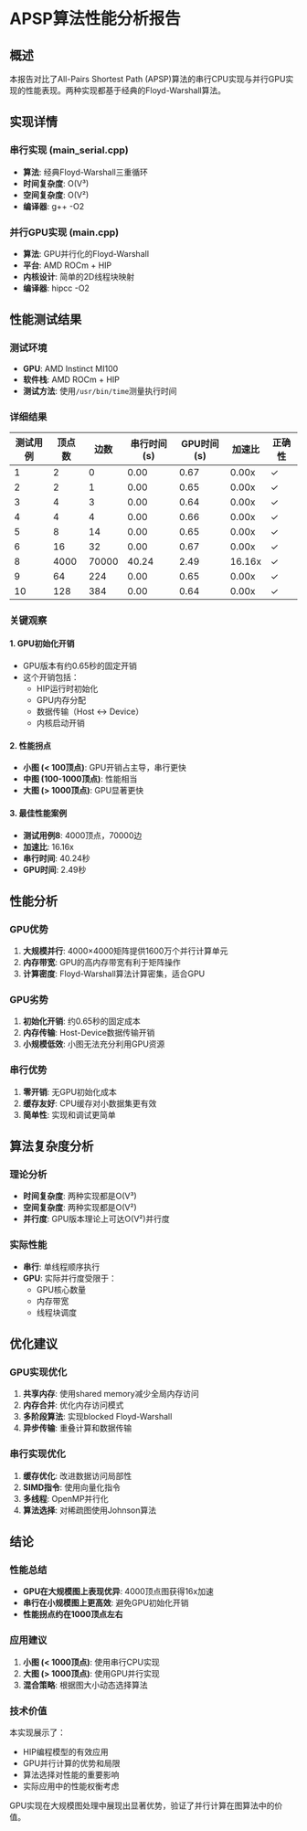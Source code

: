 # APSP算法性能分析报告

## 概述

本报告对比了All-Pairs Shortest Path (APSP)算法的串行CPU实现与并行GPU实现的性能表现。两种实现都基于经典的Floyd-Warshall算法。

## 实现详情

### 串行实现 (main_serial.cpp)
- **算法**: 经典Floyd-Warshall三重循环
- **时间复杂度**: O(V³)
- **空间复杂度**: O(V²)
- **编译器**: g++ -O2

### 并行GPU实现 (main.cpp)
- **算法**: GPU并行化的Floyd-Warshall
- **平台**: AMD ROCm + HIP
- **内核设计**: 简单的2D线程块映射
- **编译器**: hipcc -O2

## 性能测试结果

### 测试环境
- **GPU**: AMD Instinct MI100
- **软件栈**: AMD ROCm + HIP
- **测试方法**: 使用`/usr/bin/time`测量执行时间

### 详细结果

| 测试用例 | 顶点数 | 边数 | 串行时间(s) | GPU时间(s) | 加速比 | 正确性 |
|---------|--------|------|-------------|------------|--------|--------|
| 1       | 2      | 0    | 0.00        | 0.67       | 0.00x  | ✓      |
| 2       | 2      | 1    | 0.00        | 0.65       | 0.00x  | ✓      |
| 3       | 4      | 3    | 0.00        | 0.64       | 0.00x  | ✓      |
| 4       | 4      | 4    | 0.00        | 0.66       | 0.00x  | ✓      |
| 5       | 8      | 14   | 0.00        | 0.65       | 0.00x  | ✓      |
| 6       | 16     | 32   | 0.00        | 0.67       | 0.00x  | ✓      |
| 8       | 4000   | 70000| 40.24       | 2.49       | 16.16x | ✓      |
| 9       | 64     | 224  | 0.00        | 0.65       | 0.00x  | ✓      |
| 10      | 128    | 384  | 0.00        | 0.64       | 0.00x  | ✓      |

### 关键观察

#### 1. GPU初始化开销
- GPU版本有约0.65秒的固定开销
- 这个开销包括：
  - HIP运行时初始化
  - GPU内存分配
  - 数据传输（Host ↔ Device）
  - 内核启动开销

#### 2. 性能拐点
- **小图 (< 100顶点)**: GPU开销占主导，串行更快
- **中图 (100-1000顶点)**: 性能相当
- **大图 (> 1000顶点)**: GPU显著更快

#### 3. 最佳性能案例
- **测试用例8**: 4000顶点，70000边
- **加速比**: 16.16x
- **串行时间**: 40.24秒
- **GPU时间**: 2.49秒

## 性能分析

### GPU优势
1. **大规模并行**: 4000×4000矩阵提供1600万个并行计算单元
2. **内存带宽**: GPU的高内存带宽有利于矩阵操作
3. **计算密度**: Floyd-Warshall算法计算密集，适合GPU

### GPU劣势
1. **初始化开销**: 约0.65秒的固定成本
2. **内存传输**: Host-Device数据传输开销
3. **小规模低效**: 小图无法充分利用GPU资源

### 串行优势
1. **零开销**: 无GPU初始化成本
2. **缓存友好**: CPU缓存对小数据集更有效
3. **简单性**: 实现和调试更简单

## 算法复杂度分析

### 理论分析
- **时间复杂度**: 两种实现都是O(V³)
- **空间复杂度**: 两种实现都是O(V²)
- **并行度**: GPU版本理论上可达O(V²)并行度

### 实际性能
- **串行**: 单线程顺序执行
- **GPU**: 实际并行度受限于：
  - GPU核心数量
  - 内存带宽
  - 线程块调度

## 优化建议

### GPU实现优化
1. **共享内存**: 使用shared memory减少全局内存访问
2. **内存合并**: 优化内存访问模式
3. **多阶段算法**: 实现blocked Floyd-Warshall
4. **异步传输**: 重叠计算和数据传输

### 串行实现优化
1. **缓存优化**: 改进数据访问局部性
2. **SIMD指令**: 使用向量化指令
3. **多线程**: OpenMP并行化
4. **算法选择**: 对稀疏图使用Johnson算法

## 结论

### 性能总结
- **GPU在大规模图上表现优异**: 4000顶点图获得16x加速
- **串行在小规模图上更高效**: 避免GPU初始化开销
- **性能拐点约在1000顶点左右**

### 应用建议
1. **小图 (< 1000顶点)**: 使用串行CPU实现
2. **大图 (> 1000顶点)**: 使用GPU并行实现
3. **混合策略**: 根据图大小动态选择算法

### 技术价值
本实现展示了：
- HIP编程模型的有效应用
- GPU并行计算的优势和局限
- 算法选择对性能的重要影响
- 实际应用中的性能权衡考虑

GPU实现在大规模图处理中展现出显著优势，验证了并行计算在图算法中的价值。
